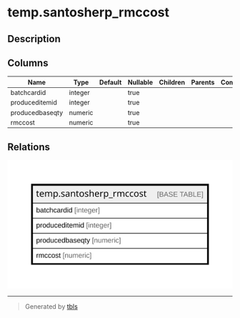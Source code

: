 # temp.santosherp_rmccost

## Description

## Columns

| Name | Type | Default | Nullable | Children | Parents | Comment |
| ---- | ---- | ------- | -------- | -------- | ------- | ------- |
| batchcardid | integer |  | true |  |  |  |
| produceditemid | integer |  | true |  |  |  |
| producedbaseqty | numeric |  | true |  |  |  |
| rmccost | numeric |  | true |  |  |  |

## Relations

![er](temp.santosherp_rmccost.svg)

---

> Generated by [tbls](https://github.com/k1LoW/tbls)
